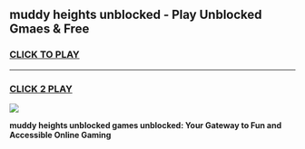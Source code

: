 
## muddy heights unblocked - Play Unblocked Gmaes & Free
<h3>
<a href="https://news.freeplayer.one?title=muddy_heights_unblocked&ref=23F">CLICK TO PLAY</a></h3>
<hr>

<h3>
<a href="https://news.freeplayer.one?title=muddy_heights_unblocked&ref=23F">CLICK 2 PLAY</a>
  
</h3>

<a href="https://news.freeplayer.one?title=muddy_heights_unblocked&ref=23F/"><img src="https://clearcache.store/games.png"></a>


**muddy heights unblocked games unblocked: Your Gateway to Fun and Accessible Online Gaming**
